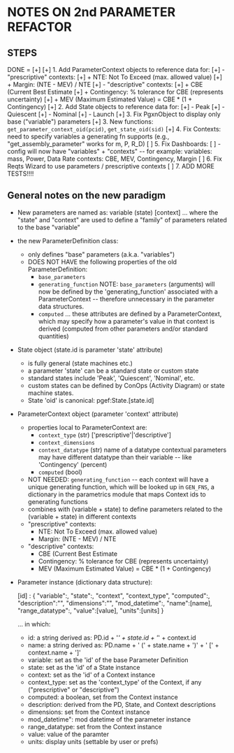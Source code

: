 # NOTES ON 2nd PARAMETER REFACTOR

## STEPS

DONE = [+]
[+] 1.  Add ParameterContext objects to reference data for:
[+]   - "prescriptive" contexts:
[+]     + NTE: Not To Exceed (max. allowed value)
[+]     + Margin: (NTE - MEV) / NTE
[+]   - "descriptive" contexts:
[+]     + CBE (Current Best Estimate
[+]     + Contingency:  % tolerance for CBE (represents uncertainty)
[+]     + MEV (Maximum Estimated Value) = CBE * (1 + Contingency)
[+] 2.  Add State objects to reference data for:
[+]   - Peak
[+]   - Quiescent
[+]   - Nominal
[+]   - Launch
[+] 3.  Fix PgxnObject to display only base ("variable") parameters
[+] 3.  New functions:  `get_parameter_context_oid(pcid)`,
        `get_state_oid(sid)`
[+] 4.  Fix Contexts:  need to specify variables a generating fn supports
        (e.g., "get_assembly_parameter" works for m, P, R_D)
[ ] 5.  Fix Dashboards:
[ ]   - config will now have "variables" + "contexts" -- for example:
        variables:  mass, Power, Data Rate
        contexts:   CBE, MEV, Contingency, Margin
[ ] 6.  Fix Reqts Wizard to use parameters / prescriptive contexts
[ ] 7.  ADD MORE TESTS!!!!


## General notes on the new paradigm

* New parameters are named as:  variable (state) [context]
  ... where the "state" and "context" are used to define a "family" of
  parameters related to the base "variable"

* the new ParameterDefinition class:
  - only defines "base" parameters (a.k.a. "variables")
  - DOES NOT HAVE the following properties of the old ParameterDefinition:
    + `base_parameters`
    + `generating_function`
      NOTE: `base_parameters` (arguments) will now be defined by the
      'generating_function' associated with a ParameterContext -- therefore
      unnecessary in the parameter data structures.
    + `computed` 
  ... these attributes are defined by a ParameterContext, which may specify how
  a parameter's value in that context is derived (computed from other
  parameters and/or standard quantities)

* State object (state.id is parameter 'state' attribute)
  - is fully general (state machines etc.)
  - a parameter 'state' can be a standard state or custom state
  - standard states include 'Peak', 'Quiescent', 'Nominal', etc.
  - custom states can be defined by ConOps (Activity Diagram) or state machine
    states.
  - State 'oid' is canonical:  pgef:State.[state.id]

* ParameterContext object (parameter 'context' attribute)
  - properties local to ParameterContext are:
    + `context_type` (str) ['prescriptive'|'descriptive']
    + `context_dimensions`
    + `context_datatype` (str) name of a datatype
      contextual parameters may have different datatype than their variable --
      like 'Contingency' (percent)
    + `computed` (bool)
  - NOT NEEDED: `generating_function` -- each context will have a unique
    generating function, which will be looked up in `GEN_FNS`, a dictionary in
    the parametrics module that maps Context ids to generating functions
  - combines with (variable + state) to define parameters related to the
    (variable + state) in different contexts
  - "prescriptive" contexts:
    + NTE: Not To Exceed (max. allowed value)
    + Margin: (NTE - MEV) / NTE
  - "descriptive" contexts:
    + CBE (Current Best Estimate
    + Contingency:  % tolerance for CBE (represents uncertainty)
    + MEV (Maximum Estimated Value) = CBE * (1 + Contingency)

* Parameter instance (dictionary data structure):

    [id] : {
            "variable":,
            "state":,
            "context",
            "context_type",
            "computed":,
            "description":"",
            "dimensions":"",
            "mod_datetime":,
            "name":[name],
            "range_datatype":,
            "value":[value],
            "units":[units]
            }

  ... in which:
  - id:           a string derived as:
                  PD.id + '_' + state.id + '_' + context.id
  - name:         a string derived as:
                  PD.name + ' (' + state.name + ')' + ' [' + context.name + ']'
  - variable:     set as the 'id' of the base Parameter Definition
  - state:        set as the 'id' of a State instance
  - context:      set as the 'id' of a Context instance
  - context_type: set as the 'context_type' of the Context, if any
                  ("prescriptive" or "descriptive")
  - computed:     a boolean, set from the Context instance
  - description:  derived from the PD, State, and Context descriptions
  - dimensions:   set from the Context instance
  - mod_datetime":  mod datetime of the parameter instance
  - range_datatype:  set from the Context instance
  - value:        value of the paramter
  - units:        display units (settable by user or prefs)

